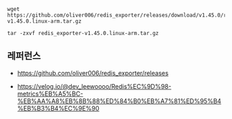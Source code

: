 
```
wget https://github.com/oliver006/redis_exporter/releases/download/v1.45.0/redis_exporter-v1.45.0.linux-arm.tar.gz

tar -zxvf redis_exporter-v1.45.0.linux-arm.tar.gz
```



## 레퍼런스 ##

* https://github.com/oliver006/redis_exporter/releases
  
* https://velog.io/@dev_leewoooo/Redis%EC%9D%98-metrics%EB%A5%BC-%EB%AA%A8%EB%8B%88%ED%84%B0%EB%A7%81%ED%95%B4%EB%B3%B4%EC%9E%90
